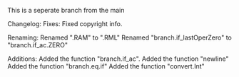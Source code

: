 This is a seperate branch from the main

Changelog:
  Fixes:
    Fixed copyright info.
    
  Renaming:
    Renamed ".RAM" to ".RML"
    Renamed "branch.if_lastOperZero" to "branch.if_ac.ZERO"
    
  Additions:
    Added the function "branch.if_ac".
    Added the function "newline"
    Added the function "branch.eq.if"
    Added the function "convert.Int"
